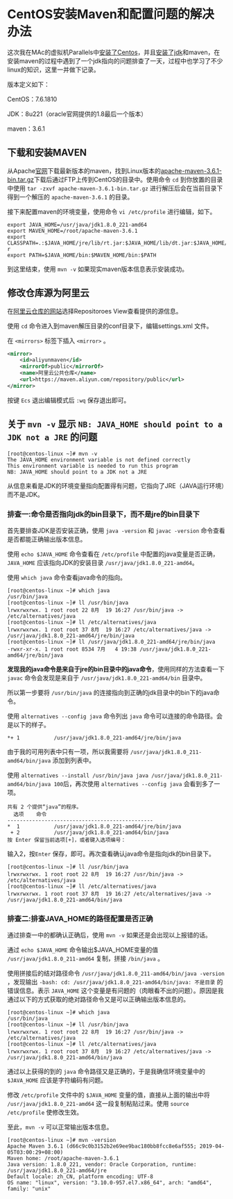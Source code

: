 # CentOS安装Maven和配置问题的解决办法
这次我在MAc的虚拟机Parallels中[安装了Centos](software-sources.md)，并且[安装了jdk](install-jdk.md)和maven，在安装maven的过程中遇到了一个jdk指向的问题排查了一天，过程中也学习了不少linux的知识，这里一并做下记录。

版本定义如下：

CentOS：7.6.1810

JDK：8u221（oracle官网提供的1.8最后一个版本）

maven：3.6.1

## 下载和安装MAVEN

从Apache[官网](http://maven.apache.org/download.cgi)下载最新版本的maven，找到Linux版本的[apache-maven-3.6.1-bin.tar.gz](http://mirror.bit.edu.cn/apache/maven/maven-3/3.6.1/binaries/apache-maven-3.6.1-bin.tar.gz)下载后通过FTP上传到CentOS的目录中。使用命令 `cd` 到你放置的目录中使用 `tar -zxvf apache-maven-3.6.1-bin.tar.gz` 进行解压后会在当前目录下得到一个解压的 `apache-maven-3.6.1` 的目录。

接下来配置maven的环境变量，使用命令 `vi /etc/profile` 进行编辑，如下。

```properties
export JAVA_HOME=/usr/java/jdk1.8.0_221-amd64
export MAVEN_HOME=/root/apache-maven-3.6.1
export CLASSPATH=.:$JAVA_HOME/jre/lib/rt.jar:$JAVA_HOME/lib/dt.jar:$JAVA_HOME/lib/tools.ja
r
export PATH=$JAVA_HOME/bin:$MAVEN_HOME/bin:$PATH
```

到这里结束，使用 `mvn -v` 如果现实maven版本信息表示安装成功。

## 修改仓库源为阿里云

在[阿里云仓库的网站](https://maven.aliyun.com/mvn/view)选择Repositoroes View查看提供的源信息。

使用 `cd` 命令进入到maven解压目录的conf目录下，编辑settings.xml 文件。

在 `<mirrors>` 标签下插入 `<mirror>` 。

```xml
<mirror>
	<id>aliyunmaven</id>
	<mirrorOf>public</mirrorOf>
	<name>阿里云公共仓库</name>
	<url>https://maven.aliyun.com/repository/public</url>
</mirror>
```

按键 `Ecs` 退出编辑模式后 `:wq` 保存退出即可。

## 关于 `mvn -v` 显示 `NB: JAVA_HOME should point to a JDK not a JRE` 的问题

```
[root@centos-linux ~]# mvn -v
The JAVA_HOME environment variable is not defined correctly
This environment variable is needed to run this program
NB: JAVA_HOME should point to a JDK not a JRE
```

从信息来看是JDK的环境变量指向配置得有问题，它指向了JRE（JAVA运行环境）而不是JDK。

### 排查一:命令是否指向jdk的bin目录下，而不是jre的bin目录下

首先要排查JDK是否安装正确，使用 `java -version` 和 `javac -version` 命令查看是否都能正确输出版本信息。

使用 `echo $JAVA_HOME` 命令查看在 `/etc/profile` 中配置的java变量是否正确， `JAVA_HOME` 应该指向JDK的安装目录 `/usr/java/jdk1.8.0_221-amd64`。

使用 `which java` 命令查看java命令的指向。

```
[root@centos-linux ~]# which java
/usr/bin/java
[root@centos-linux ~]# ll /usr/bin/java
lrwxrwxrwx. 1 root root 22 8月  19 16:27 /usr/bin/java -> /etc/alternatives/java
[root@centos-linux ~]# ll /etc/alternatives/java
lrwxrwxrwx. 1 root root 37 8月  19 16:27 /etc/alternatives/java -> /usr/java/jdk1.8.0_221-amd64/jre/bin/java
[root@centos-linux ~]# ll /usr/java/jdk1.8.0_221-amd64/jre/bin/java
-rwxr-xr-x. 1 root root 8534 7月   4 19:38 /usr/java/jdk1.8.0_221-amd64/jre/bin/java
```

**发现我的java命令是来自于jre的bin目录中的java命令**，使用同样的方法查看一下`javac` 命令会发现是来自于 `/usr/java/jdk1.8.0_221-amd64/bin` 目录中。

所以第一步要将 `/usr/bin/java` 的连接指向到正确的jdk目录中的bin下的java命令。

使用 `alternatives --config java`  命令列出 `java` 命令可以连接的命令路径。会是以下的样子。

```
*+ 1           /usr/java/jdk1.8.0_221-amd64/jre/bin/java
```

由于我的可用列表中只有一项，所以我需要将 `/usr/java/jdk1.8.0_211-amd64/bin/java` 添加到列表中。

使用 `alternatives --install /usr/bin/java java /usr/java/jdk1.8.0_211-amd64/bin/java 100`后，再次使用 `alternatives --config java` 会看到多了一项。

```
共有 2 个提供“java”的程序。
  选项    命令
-----------------------------------------------
*  1           /usr/java/jdk1.8.0_221-amd64/jre/bin/java
 + 2           /usr/java/jdk1.8.0_221-amd64/bin/java
按 Enter 保留当前选项[+]，或者键入选项编号：
```

输入2，按`Enter` 保存，即可。再次查看确认java命令是指向jdk的bin目录下。

```
[root@centos-linux ~]# ll /usr/bin/java                                                                                
lrwxrwxrwx. 1 root root 22 8月  19 16:27 /usr/bin/java -> /etc/alternatives/java
[root@centos-linux ~]# ll /etc/alternatives/java
lrwxrwxrwx. 1 root root 37 8月  19 16:27 /etc/alternatives/java -> /usr/java/jdk1.8.0_221-amd64/bin/java
```

### 排查二:排查JAVA_HOME的路径配置是否正确

通过排查一中的都确认正确后，使用 `mvn -v` 如果还是会出现以上报错的话。

通过 `echo $JAVA_HOME` 命令输出$JAVA_HOME变量的值 `/usr/java/jdk1.8.0_211-amd64` 复制，拼接 `/bin/java` 。

使用拼接后的结对路径命令 `/usr/java/jdk1.8.0_211-amd64/bin/java -version`  ，发现输出 `-bash: cd: /usr/java/jdk1.8.0_221-amd64/bin/java: 不是目录` 的错误信息。表示 `JAVA_HOME` 这个变量是有问题的（肉眼看不出的问题）。原因是我通过以下的方式获取的绝对路径命令又是可以正确输出版本信息的。

```
[root@centos-linux ~]# which java
/usr/bin/java
[root@centos-linux ~]# ll /usr/bin/java
lrwxrwxrwx. 1 root root 22 8月  19 16:27 /usr/bin/java -> /etc/alternatives/java
[root@centos-linux ~]# ll /etc/alternatives/java
lrwxrwxrwx. 1 root root 37 8月  19 16:27 /etc/alternatives/java -> /usr/java/jdk1.8.0_221-amd64/bin/java
```

通过以上获得的到的 `java` 命令路径又是正确的，于是我确信环境变量中的 `$JAVA_HOME` 应该是字符编码有问题。

修改 `/etc/profile` 文件中的 `$JAVA_HOME` 变量的值，直接从上面的输出中将 `/usr/java/jdk1.8.0_221-amd64` 这一段复制粘贴过来。使用 `source /etc/profile`  使修改生效。

至此，`mvn -v` 可以正常输出版本信息。

```
[root@centos-linux ~]# mvn -version
Apache Maven 3.6.1 (d66c9c0b3152b2e69ee9bac180bb8fcc8e6af555; 2019-04-05T03:00:29+08:00)
Maven home: /root/apache-maven-3.6.1
Java version: 1.8.0_221, vendor: Oracle Corporation, runtime: /usr/java/jdk1.8.0_221-amd64/jre
Default locale: zh_CN, platform encoding: UTF-8
OS name: "linux", version: "3.10.0-957.el7.x86_64", arch: "amd64", family: "unix"
```

